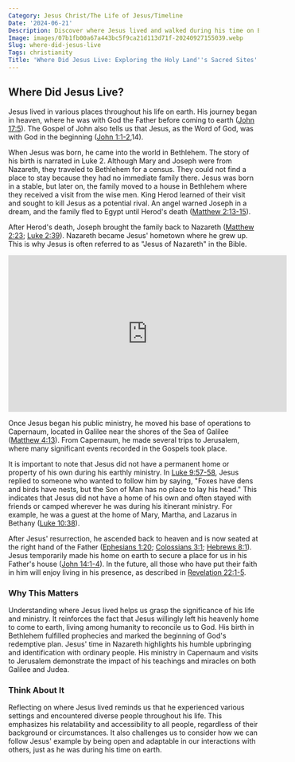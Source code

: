```yaml
---
Category: Jesus Christ/The Life of Jesus/Timeline
Date: '2024-06-21'
Description: Discover where Jesus lived and walked during his time on Earth. Explore the historical locations associated with his life and teachings in this insightful article.
Image: images/07b1fb00a67a443bc5f9ca21d113d71f-20240927155039.webp
Slug: where-did-jesus-live
Tags: christianity
Title: 'Where Did Jesus Live: Exploring the Holy Land''s Sacred Sites'
---
```


## Where Did Jesus Live?

Jesus lived in various places throughout his life on earth. His journey began in heaven, where he was with God the Father before coming to earth ([John 17:5](https://www.bibleref.com/John/17/John-17-5.html)). The Gospel of John also tells us that Jesus, as the Word of God, was with God in the beginning ([John 1:1-2](https://www.bibleref.com/John/1/John-1-1.html),14).

When Jesus was born, he came into the world in Bethlehem. The story of his birth is narrated in Luke 2. Although Mary and Joseph were from Nazareth, they traveled to Bethlehem for a census. They could not find a place to stay because they had no immediate family there. Jesus was born in a stable, but later on, the family moved to a house in Bethlehem where they received a visit from the wise men. King Herod learned of their visit and sought to kill Jesus as a potential rival. An angel warned Joseph in a dream, and the family fled to Egypt until Herod's death ([Matthew 2:13-15](https://www.bibleref.com/Matthew/2/Matthew-2-13.html)).

After Herod's death, Joseph brought the family back to Nazareth ([Matthew 2:23](https://www.bibleref.com/Matthew/2/Matthew-2-23.html); [Luke 2:39](https://www.bibleref.com/Luke/2/Luke-2-39.html)). Nazareth became Jesus' hometown where he grew up. This is why Jesus is often referred to as "Jesus of Nazareth" in the Bible.


<iframe width="560" height="315" src="https://www.youtube.com/embed/nKIeZoOqkV4" frameborder="0" allow="autoplay; encrypted-media" allowfullscreen></iframe>


Once Jesus began his public ministry, he moved his base of operations to Capernaum, located in Galilee near the shores of the Sea of Galilee ([Matthew 4:13](https://www.bibleref.com/Matthew/4/Matthew-4-13.html)). From Capernaum, he made several trips to Jerusalem, where many significant events recorded in the Gospels took place.

It is important to note that Jesus did not have a permanent home or property of his own during his earthly ministry. In [Luke 9:57-58](https://www.bibleref.com/Luke/9/Luke-9-57.html), Jesus replied to someone who wanted to follow him by saying, "Foxes have dens and birds have nests, but the Son of Man has no place to lay his head." This indicates that Jesus did not have a home of his own and often stayed with friends or camped wherever he was during his itinerant ministry. For example, he was a guest at the home of Mary, Martha, and Lazarus in Bethany ([Luke 10:38](https://www.bibleref.com/Luke/10/Luke-10-38.html)).

After Jesus' resurrection, he ascended back to heaven and is now seated at the right hand of the Father ([Ephesians 1:20](https://www.bibleref.com/Ephesians/1/Ephesians-1-20.html); [Colossians 3:1](https://www.bibleref.com/Colossians/3/Colossians-3-1.html); [Hebrews 8:1](https://www.bibleref.com/Hebrews/8/Hebrews-8-1.html)). Jesus temporarily made his home on earth to secure a place for us in his Father's house ([John 14:1-4](https://www.bibleref.com/John/14/John-14-1.html)). In the future, all those who have put their faith in him will enjoy living in his presence, as described in [Revelation 22:1-5](https://www.bibleref.com/Revelation/22/Revelation-22-1.html).

### Why This Matters

Understanding where Jesus lived helps us grasp the significance of his life and ministry. It reinforces the fact that Jesus willingly left his heavenly home to come to earth, living among humanity to reconcile us to God. His birth in Bethlehem fulfilled prophecies and marked the beginning of God's redemptive plan. Jesus' time in Nazareth highlights his humble upbringing and identification with ordinary people. His ministry in Capernaum and visits to Jerusalem demonstrate the impact of his teachings and miracles on both Galilee and Judea.

### Think About It

Reflecting on where Jesus lived reminds us that he experienced various settings and encountered diverse people throughout his life. This emphasizes his relatability and accessibility to all people, regardless of their background or circumstances. It also challenges us to consider how we can follow Jesus' example by being open and adaptable in our interactions with others, just as he was during his time on earth.
